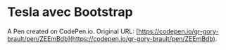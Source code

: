 # Tesla avec Bootstrap

A Pen created on CodePen.io. Original URL: [https://codepen.io/gr-gory-brault/pen/ZEEmBdb](https://codepen.io/gr-gory-brault/pen/ZEEmBdb).

